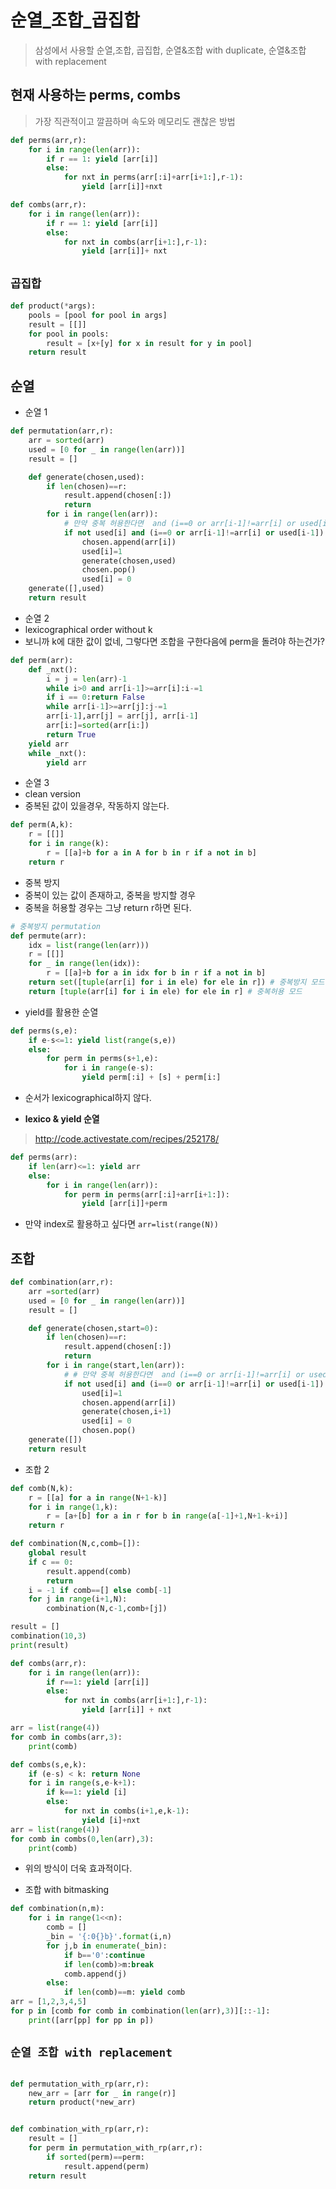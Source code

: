 # 순열_조합_곱집합
> 삼성에서 사용할 순열,조합, 곱집합, 순열&조합 with duplicate, 순열&조합 with replacement


## 현재 사용하는 perms, combs
> 가장 직관적이고 깔끔하며 속도와 메모리도 괜찮은 방법
```python
def perms(arr,r):
    for i in range(len(arr)):
        if r == 1: yield [arr[i]]
        else:
            for nxt in perms(arr[:i]+arr[i+1:],r-1):
                yield [arr[i]]+nxt

def combs(arr,r):
    for i in range(len(arr)):
        if r == 1: yield [arr[i]]
        else:
            for nxt in combs(arr[i+1:],r-1):
                yield [arr[i]]+ nxt
```

## `곱집합`
```python
def product(*args):
    pools = [pool for pool in args]
    result = [[]]
    for pool in pools:
        result = [x+[y] for x in result for y in pool]
    return result
```

## 순열

- 순열 1
```python
def permutation(arr,r):
    arr = sorted(arr)
    used = [0 for _ in range(len(arr))]
    result = []

    def generate(chosen,used):
        if len(chosen)==r:
            result.append(chosen[:])
            return
        for i in range(len(arr)):
            # 만약 중복 허용한다면  and (i==0 or arr[i-1]!=arr[i] or used[i-1])을 지우면 된다.
            if not used[i] and (i==0 or arr[i-1]!=arr[i] or used[i-1]):
                chosen.append(arr[i])
                used[i]=1
                generate(chosen,used)
                chosen.pop()
                used[i] = 0
    generate([],used)
    return result
```

- 순열 2
- lexicographical order without k
- 보니까 k에 대한 값이 없네, 그렇다면 조합을 구한다음에 perm을 돌려야 하는건가?
```python
def perm(arr):
    def _nxt():
        i = j = len(arr)-1
        while i>0 and arr[i-1]>=arr[i]:i-=1
        if i == 0:return False
        while arr[i-1]>=arr[j]:j-=1
        arr[i-1],arr[j] = arr[j], arr[i-1]
        arr[i:]=sorted(arr[i:])
        return True
    yield arr
    while _nxt():
        yield arr
```

- 순열 3
- clean version
- 중복된 값이 있을경우, 작동하지 않는다.
```python
def perm(A,k):
    r = [[]]
    for i in range(k):
        r = [[a]+b for a in A for b in r if a not in b]
    return r
```
- 중복 방지
- 중복이 있는 값이 존재하고, 중복을 방지할 경우
- 중복을 허용할 경우는 그냥 return r하면 된다.
```python
# 중복방지 permutation
def permute(arr):
    idx = list(range(len(arr)))
    r = [[]]
    for _ in range(len(idx)):
        r = [[a]+b for a in idx for b in r if a not in b]
    return set([tuple(arr[i] for i in ele) for ele in r]) # 중복방지 모드 (그저 set만 넣어주면 된다.)
    return [tuple(arr[i] for i in ele) for ele in r] # 중복허용 모드
```

- yield를 활용한 순열
```python
def perms(s,e):
    if e-s<=1: yield list(range(s,e))
    else:
        for perm in perms(s+1,e):
            for i in range(e-s):
                yield perm[:i] + [s] + perm[i:]
```
- 순서가 lexicographical하지 않다.

- **lexico & yield 순열**
> http://code.activestate.com/recipes/252178/

```python
def perms(arr):
    if len(arr)<=1: yield arr
    else:
        for i in range(len(arr)):
            for perm in perms(arr[:i]+arr[i+1:]):
                yield [arr[i]]+perm
```
- 만약 index로 활용하고 싶다면 `arr=list(range(N))`

## 조합
```python
def combination(arr,r):
    arr =sorted(arr)
    used = [0 for _ in range(len(arr))]
    result = []

    def generate(chosen,start=0):
        if len(chosen)==r:
            result.append(chosen[:])
            return
        for i in range(start,len(arr)):
            # # 만약 중복 허용한다면  and (i==0 or arr[i-1]!=arr[i] or used[i-1])을 지우면 된다.
            if not used[i] and (i==0 or arr[i-1]!=arr[i] or used[i-1]):
                used[i]=1
                chosen.append(arr[i])
                generate(chosen,i+1)
                used[i] = 0
                chosen.pop()
    generate([])
    return result
```

- 조합 2

```python
def comb(N,k):
    r = [[a] for a in range(N+1-k)]
    for i in range(1,k):
        r = [a+[b] for a in r for b in range(a[-1]+1,N+1-k+i)]
    return r
```


```python
def combination(N,c,comb=[]):
    global result
    if c == 0:
        result.append(comb)
        return
    i = -1 if comb==[] else comb[-1]
    for j in range(i+1,N):
        combination(N,c-1,comb+[j])

result = []
combination(10,3)
print(result)
```

```python
def combs(arr,r):
    for i in range(len(arr)):
        if r==1: yield [arr[i]]
        else:
            for nxt in combs(arr[i+1:],r-1):
                yield [arr[i]] + nxt

arr = list(range(4))
for comb in combs(arr,3):
    print(comb)

```
```python
def combs(s,e,k):
    if (e-s) < k: return None
    for i in range(s,e-k+1):
        if k==1: yield [i]
        else:
            for nxt in combs(i+1,e,k-1):
                yield [i]+nxt
arr = list(range(4))
for comb in combs(0,len(arr),3):
    print(comb)
```
- 위의 방식이 더욱 효과적이다.

- 조합 with bitmasking
```python
def combination(n,m):
    for i in range(1<<n):
        comb = []
        _bin = '{:0{}b}'.format(i,n)
        for j,b in enumerate(_bin):
            if b=='0':continue
            if len(comb)>m:break
            comb.append(j)
        else:
            if len(comb)==m: yield comb
arr = [1,2,3,4,5]
for p in [comb for comb in combination(len(arr),3)][::-1]:
    print([arr[pp] for pp in p])
```

## `순열 조합 with replacement`

```python

def permutation_with_rp(arr,r):
    new_arr = [arr for _ in range(r)]
    return product(*new_arr)


def combination_with_rp(arr,r):
    result = []
    for perm in permutation_with_rp(arr,r):
        if sorted(perm)==perm:
            result.append(perm)
    return result

```

